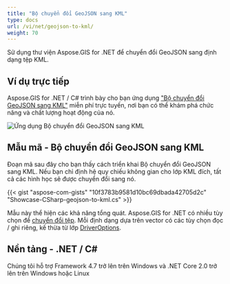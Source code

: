 ```yaml
---
title: "Bộ chuyển đổi GeoJSON sang KML"
type: docs
url: /vi/net/geojson-to-kml/
weight: 70
---
```


Sử dụng thư viện Aspose.GIS for .NET để chuyển đổi GeoJSON sang định dạng tệp KML.

## **Ví dụ trực tiếp**

Aspose.GIS for .NET / C# trình bày cho bạn ứng dụng ["Bộ chuyển đổi GeoJSON sang KML"](https://products.aspose.app/gis/conversion/geojson-to-kml) miễn phí trực tuyến, nơi bạn có thể khám phá chức năng và chất lượng hoạt động của nó.

![Ứng dụng Bộ chuyển đổi GeoJSON sang KML](conversion.png)

## **Mẫu mã - Bộ chuyển đổi GeoJSON sang KML**

Đoạn mã sau đây cho bạn thấy cách triển khai Bộ chuyển đổi GeoJSON sang KML. Nếu bạn chỉ định hệ quy chiếu không gian cho lớp KML đích, tất cả các hình học sẽ được chuyển đổi sang nó. 

{{< gist "aspose-com-gists" "10f3783b9581d10bc69dbada42705d2c" "Showcase-CSharp-geojson-to-kml.cs" >}}

Mẫu này thể hiện các khả năng tổng quát. Aspose.GIS for .NET có nhiều tùy chọn để [chuyển đổi tệp](https://docs.aspose.com/gis/net/vector-layers/). Mỗi định dạng dựa trên vector có các tùy chọn đọc / ghi riêng, kế thừa từ lớp [DriverOptions](https://reference.aspose.com/gis/net/aspose.gis/driveroptions).

## **Nền tảng - .NET / C#**

Chúng tôi hỗ trợ Framework 4.7 trở lên trên Windows và .NET Core 2.0 trở lên trên Windows hoặc Linux
